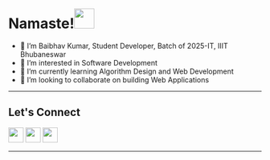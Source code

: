 <h1>Namaste!<img src = "https://img.icons8.com/external-icongeek26-outline-gradient-icongeek26/2x/external-namaste-india-icongeek26-outline-gradient-icongeek26.png" width = 40 height 40></h1>
<ul>
  <li>👋 I’m Baibhav Kumar, Student Developer, Batch of 2025-IT, IIIT Bhubaneswar</li>
  <li>👀 I’m interested in Software Development</li>
  <li>🌱 I’m currently learning Algorithm Design and Web Development</li>
  <li>💞️ I’m looking to collaborate on building Web Applications</li>
</ul>

---

<h2>Let's Connect</h2>
<a href = "https://www.linkedin.com/in/baibhav-kumar-a22403228/"><img src = "https://img.icons8.com/color/452/linkedin.png" width=30 height = 30></a>
<a href = "mailto:baibhav.kumar.122003@gmail.com"><img src = "https://img.icons8.com/color/344/gmail--v1.png" width=30 height = 30></a>
<a href = "https://twitter.com/baibhav_122003"><img src = "https://img.icons8.com/fluency/2x/twitter.png" width=30 height = 30></a>

---

<!---
baibhav-122003/baibhav-122003 is a ✨ special ✨ repository because its `README.md` (this file) appears on your GitHub profile.
You can click the Preview link to take a look at your changes.
--->
